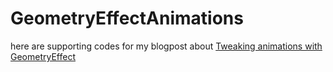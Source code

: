 # GeometryEffectAnimations

here are supporting codes for my blogpost about [Tweaking animations with GeometryEffect]

[Tweaking animations with GeometryEffect]: https://izakpavel.github.io/development/2019/08/29/tweaking-animations-with-GeometryEffect.html
